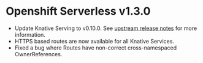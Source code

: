 # Openshift Serverless v1.3.0

- Update Knative Serving to v0.10.0. See
  [upstream release notes](https://github.com/knative/serving/releases/tag/v0.10.0)
  for more information.
- HTTPS based routes are now available for all Knative Services.
- Fixed a bug where Routes have non-correct cross-namespaced OwnerReferences.
